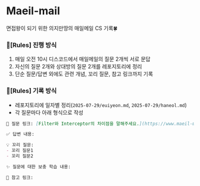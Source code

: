 # Maeil-mail
면접왕이 되기 위한 의지만땅의 매일메일 CS 기록🍀

### 🌼[Rules] 진행 방식
1. 매일 오전 10시 디스코드에서 매일메일의 질문 2개씩 서로 문답
2. 자신의 질문 2개와 상대방의 질문 2개를 레포지토리에 정리
3. 단순 질문/답변 외에도 관련 개념, 꼬리 질문, 참고 링크까지 기록

### 🌼[Rules] 기록 방식
- 레포지토리에 일자별 정리(`2025-07-29/euiyeon.md`, `2025-07-29/haneol.md`)
- 각 질문마다 아래 형식으로 작성
  
```md
🔗 질문 링크: [Filter와 Interceptor의 차이점을 말해주세요.](https://www.maeil-mail.kr/question/10)

✅ 답변 내용:

💡 꼬리 질문:
- 꼬리 질문1
- 꼬리 질문2

✨ 질문에 대한 보충 학습 내용:

👀 참고 링크:

```
